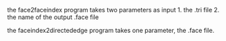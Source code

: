 the face2faceindex program takes two parameters as input
    1. the .tri file
    2. the name of the output .face file

the faceindex2directededge program takes one parameter, the .face file.


